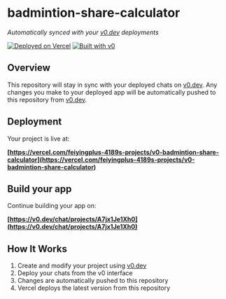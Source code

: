# badmintion-share-calculator

*Automatically synced with your [v0.dev](https://v0.dev) deployments*

[![Deployed on Vercel](https://img.shields.io/badge/Deployed%20on-Vercel-black?style=for-the-badge&logo=vercel)](https://vercel.com/feiyingplus-4189s-projects/v0-badmintion-share-calculator)
[![Built with v0](https://img.shields.io/badge/Built%20with-v0.dev-black?style=for-the-badge)](https://v0.dev/chat/projects/A7jx1Je1Xh0)

## Overview

This repository will stay in sync with your deployed chats on [v0.dev](https://v0.dev).
Any changes you make to your deployed app will be automatically pushed to this repository from [v0.dev](https://v0.dev).

## Deployment

Your project is live at:

**[https://vercel.com/feiyingplus-4189s-projects/v0-badmintion-share-calculator](https://vercel.com/feiyingplus-4189s-projects/v0-badmintion-share-calculator)**

## Build your app

Continue building your app on:

**[https://v0.dev/chat/projects/A7jx1Je1Xh0](https://v0.dev/chat/projects/A7jx1Je1Xh0)**

## How It Works

1. Create and modify your project using [v0.dev](https://v0.dev)
2. Deploy your chats from the v0 interface
3. Changes are automatically pushed to this repository
4. Vercel deploys the latest version from this repository